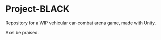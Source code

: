 # Project-BLACK
Repository for a WIP vehicular car-combat arena game, made with Unity.

Axel be praised.

